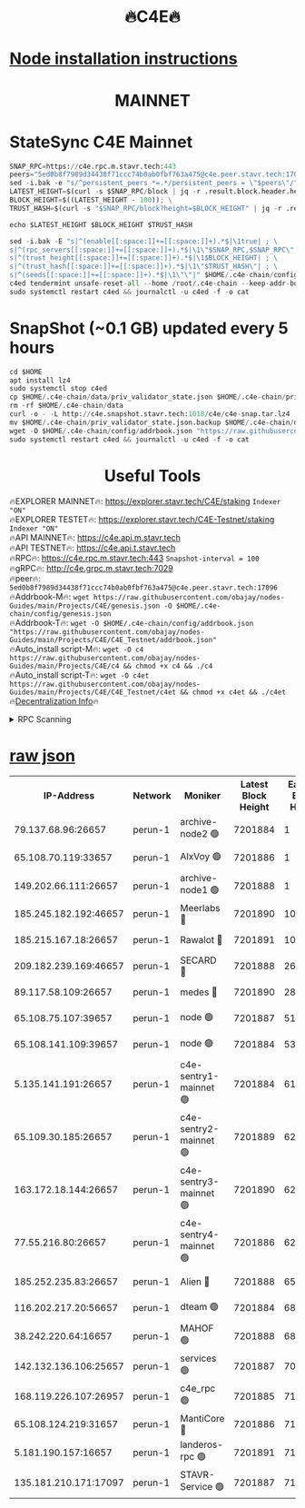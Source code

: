 <h1 align="center"> 🔥C4E🔥</h1>

[Node installation instructions](https://github.com/obajay/nodes-Guides/tree/main/Projects/C4E)
=

<h1 align="center"> MAINNET</h1>

# StateSync C4E Mainnet
```python
SNAP_RPC=https://c4e.rpc.m.stavr.tech:443
peers="5ed0b8f7989d34438f71ccc74b0ab0fbf763a475@c4e.peer.stavr.tech:17096"
sed -i.bak -e "s/^persistent_peers *=.*/persistent_peers = \"$peers\"/" $HOME/.c4e-chain/config/config.toml
LATEST_HEIGHT=$(curl -s $SNAP_RPC/block | jq -r .result.block.header.height); \
BLOCK_HEIGHT=$((LATEST_HEIGHT - 100)); \
TRUST_HASH=$(curl -s "$SNAP_RPC/block?height=$BLOCK_HEIGHT" | jq -r .result.block_id.hash)

echo $LATEST_HEIGHT $BLOCK_HEIGHT $TRUST_HASH

sed -i.bak -E "s|^(enable[[:space:]]+=[[:space:]]+).*$|\1true| ; \
s|^(rpc_servers[[:space:]]+=[[:space:]]+).*$|\1\"$SNAP_RPC,$SNAP_RPC\"| ; \
s|^(trust_height[[:space:]]+=[[:space:]]+).*$|\1$BLOCK_HEIGHT| ; \
s|^(trust_hash[[:space:]]+=[[:space:]]+).*$|\1\"$TRUST_HASH\"| ; \
s|^(seeds[[:space:]]+=[[:space:]]+).*$|\1\"\"|" $HOME/.c4e-chain/config/config.toml
c4ed tendermint unsafe-reset-all --home /root/.c4e-chain --keep-addr-book
sudo systemctl restart c4ed && journalctl -u c4ed -f -o cat
```
# SnapShot (~0.1 GB) updated every 5 hours
```python
cd $HOME
apt install lz4
sudo systemctl stop c4ed
cp $HOME/.c4e-chain/data/priv_validator_state.json $HOME/.c4e-chain/priv_validator_state.json.backup
rm -rf $HOME/.c4e-chain/data
curl -o - -L http://c4e.snapshot.stavr.tech:1018/c4e/c4e-snap.tar.lz4 | lz4 -c -d - | tar -x -C $HOME/.c4e-chain --strip-components 2
mv $HOME/.c4e-chain/priv_validator_state.json.backup $HOME/.c4e-chain/data/priv_validator_state.json
wget -O $HOME/.c4e-chain/config/addrbook.json "https://raw.githubusercontent.com/obajay/nodes-Guides/main/Projects/C4E/addrbook.json"
sudo systemctl restart c4ed && journalctl -u c4ed -f -o cat
```
 <h1 align="center"> Useful Tools</h1>

🔥EXPLORER MAINNET🔥:  https://explorer.stavr.tech/C4E/staking            `Indexer "ON"` \
🔥EXPLORER TESTET🔥:   https://explorer.stavr.tech/C4E-Testnet/staking     `Indexer "ON"` \
🔥API MAINNET🔥:       https://c4e.api.m.stavr.tech \
🔥API TESTNET🔥:       https://c4e.api.t.stavr.tech \
🔥RPC🔥:               https://c4e.rpc.m.stavr.tech:443                  `Snapshot-interval = 100` \
🔥gRPC🔥:              http://c4e.grpc.m.stavr.tech:7029 \
🔥peer🔥:              `5ed0b8f7989d34438f71ccc74b0ab0fbf763a475@c4e.peer.stavr.tech:17096` \
🔥Addrbook-M🔥:    ```wget https://raw.githubusercontent.com/obajay/nodes-Guides/main/Projects/C4E/genesis.json -O $HOME/.c4e-chain/config/genesis.json``` \
🔥Addrbook-T🔥:    ```wget -O $HOME/.c4e-chain/config/addrbook.json "https://raw.githubusercontent.com/obajay/nodes-Guides/main/Projects/C4E/C4E_Testnet/addrbook.json"``` \
🔥Auto_install script-M🔥: ```wget -O c4 https://raw.githubusercontent.com/obajay/nodes-Guides/main/Projects/C4E/c4 && chmod +x c4 && ./c4``` \
🔥Auto_install script-T🔥: ```wget -O c4et https://raw.githubusercontent.com/obajay/nodes-Guides/main/Projects/C4E/C4E_Testnet/c4et && chmod +x c4et && ./c4et``` \
🔥[Decentralization Info](https://github.com/obajay/StateSync-snapshots/tree/main/Projects/C4E/Decentralization)🔥




<details>
<summary>RPC Scanning</summary>

<h2 align="center"> We scan nodes in real time every 4 hours. And we provide the final result of RPC endpoints.
We cannot influence the operation of these nodes in any way. </h2>


```python
If Voting Power is higher than 0 --> then the Node is a validator of the network and may be subject to attack and be a potential threat to the chain.
```
```python
We marked such validators with a red symbol
```

</details>

[raw json](https://rpc-check.c4e.stavr.tech/c4e/rpc-c4e-result.json)
=



<table><tr><th>IP-Address</th><th>Network</th><th>Moniker</th><th>Latest Block Height</th><th>Earliest Block Height</th><th>Catching Up</th><th>Tx Index</th><th>Voting Power</th><th>Scan Time</th></tr><tr><td>79.137.68.96:26657</td><td>perun-1</td><td>archive-node2 🟢</td><td>7201884</td><td>1</td><td>False</td><td>on</td><td>0</td><td>2024-02-16T14:32:01.766922752UTC</td></tr><tr><td>65.108.70.119:33657</td><td>perun-1</td><td>AlxVoy 🟢</td><td>7201886</td><td>1</td><td>False</td><td>on</td><td>0</td><td>2024-02-16T14:32:15.868167214UTC</td></tr><tr><td>149.202.66.111:26657</td><td>perun-1</td><td>archive-node1 🟢</td><td>7201888</td><td>1</td><td>False</td><td>on</td><td>0</td><td>2024-02-16T14:32:32.571789199UTC</td></tr><tr><td>185.245.182.192:46657</td><td>perun-1</td><td>Meerlabs 🔴</td><td>7201890</td><td>1051501</td><td>False</td><td>on</td><td>344594</td><td>2024-02-16T14:32:40.159737385UTC</td></tr><tr><td>185.215.167.18:26657</td><td>perun-1</td><td>Rawalot 🔴</td><td>7201891</td><td>1090501</td><td>False</td><td>on</td><td>450002</td><td>2024-02-16T14:32:51.821494503UTC</td></tr><tr><td>209.182.239.169:46657</td><td>perun-1</td><td>SECARD 🔴</td><td>7201888</td><td>2616101</td><td>False</td><td>off</td><td>749292</td><td>2024-02-16T14:32:27.754538863UTC</td></tr><tr><td>89.117.58.109:26657</td><td>perun-1</td><td>medes 🔴</td><td>7201890</td><td>2826001</td><td>False</td><td>off</td><td>890936</td><td>2024-02-16T14:32:47.026149263UTC</td></tr><tr><td>65.108.75.107:39657</td><td>perun-1</td><td>node 🟢</td><td>7201887</td><td>5198801</td><td>False</td><td>on</td><td>0</td><td>2024-02-16T14:32:18.931012069UTC</td></tr><tr><td>65.108.141.109:39657</td><td>perun-1</td><td>node 🟢</td><td>7201884</td><td>5303301</td><td>False</td><td>on</td><td>0</td><td>2024-02-16T14:32:04.184694766UTC</td></tr><tr><td>5.135.141.191:26657</td><td>perun-1</td><td>c4e-sentry1-mainnet 🟢</td><td>7201884</td><td>6198001</td><td>False</td><td>on</td><td>0</td><td>2024-02-16T14:32:01.137848430UTC</td></tr><tr><td>65.109.30.185:26657</td><td>perun-1</td><td>c4e-sentry2-mainnet 🟢</td><td>7201889</td><td>6238301</td><td>False</td><td>on</td><td>0</td><td>2024-02-16T14:32:39.712123814UTC</td></tr><tr><td>163.172.18.144:26657</td><td>perun-1</td><td>c4e-sentry3-mainnet 🟢</td><td>7201890</td><td>6239001</td><td>False</td><td>on</td><td>0</td><td>2024-02-16T14:32:40.528721153UTC</td></tr><tr><td>77.55.216.80:26657</td><td>perun-1</td><td>c4e-sentry4-mainnet 🟢</td><td>7201886</td><td>6241001</td><td>False</td><td>on</td><td>0</td><td>2024-02-16T14:32:15.419108252UTC</td></tr><tr><td>185.252.235.83:26657</td><td>perun-1</td><td>Alien 🔴</td><td>7201888</td><td>6502501</td><td>False</td><td>on</td><td>648118</td><td>2024-02-16T14:32:33.066535536UTC</td></tr><tr><td>116.202.217.20:56657</td><td>perun-1</td><td>dteam 🟢</td><td>7201884</td><td>6800901</td><td>False</td><td>on</td><td>0</td><td>2024-02-16T14:32:01.404164887UTC</td></tr><tr><td>38.242.220.64:16657</td><td>perun-1</td><td>MAHOF 🟢</td><td>7201888</td><td>6885501</td><td>False</td><td>on</td><td>0</td><td>2024-02-16T14:32:30.166762687UTC</td></tr><tr><td>142.132.136.106:25657</td><td>perun-1</td><td>services 🟢</td><td>7201887</td><td>7012001</td><td>False</td><td>on</td><td>0</td><td>2024-02-16T14:32:18.539370284UTC</td></tr><tr><td>168.119.226.107:26957</td><td>perun-1</td><td>c4e_rpc 🟢</td><td>7201885</td><td>7101885</td><td>False</td><td>on</td><td>0</td><td>2024-02-16T14:32:08.547384649UTC</td></tr><tr><td>65.108.124.219:31657</td><td>perun-1</td><td>MantiCore 🔴</td><td>7201886</td><td>7101886</td><td>False</td><td>off</td><td>729166</td><td>2024-02-16T14:32:15.050085756UTC</td></tr><tr><td>5.181.190.157:16657</td><td>perun-1</td><td>landeros-rpc 🟢</td><td>7201891</td><td>7195001</td><td>False</td><td>on</td><td>0</td><td>2024-02-16T14:32:51.513086166UTC</td></tr><tr><td>135.181.210.171:17097</td><td>perun-1</td><td>STAVR-Service 🟢</td><td>7201887</td><td>7199001</td><td>False</td><td>on</td><td>0</td><td>2024-02-16T14:32:19.342287470UTC</td></tr></table>
